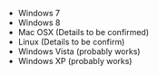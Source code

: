 * Windows 7
* Windows 8
* Mac OSX (Details to be confirmed)
* Linux (Details to be confirm)
* Windows Vista (probably works)
* Windows XP (probably works)